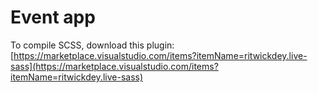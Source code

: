 # Event app

To compile SCSS, download this plugin: [https://marketplace.visualstudio.com/items?itemName=ritwickdey.live-sass](https://marketplace.visualstudio.com/items?itemName=ritwickdey.live-sass)